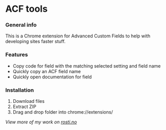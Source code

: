 # ACF tools

### General info

This is a Chrome extension for Advanced Custom Fields to help with developing sites faster stuff.

### Features

- Copy code for field with the matching selected setting and field name
- Quickly copy an ACF field name
- Quickly open documentation for field

### Installation

1. Download files
2. Extract ZIP
3. Drag and drop folder into chrome://extensions/

_View more of my work on [rosti.no](https://rosti.no)_
